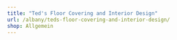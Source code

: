 ```yaml
---
title: "Ted's Floor Covering and Interior Design"
url: /albany/teds-floor-covering-and-interior-design/
shop: Allgemein
---
```


